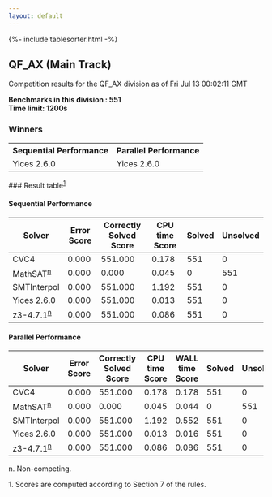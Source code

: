 ```yaml
---
layout: default
---
```

{%- include tablesorter.html -%}

##  QF_AX (Main Track)

Competition results for the QF_AX division as of Fri Jul 13 00:02:11 GMT

**Benchmarks in this division : 551  
Time limit: 1200s** 

### Winners
<table>
<tr><th class="center">Sequential Performance</th><th class="center">Parallel Performance</th></tr>
<tr class="center"><td>Yices 2.6.0</td><td>Yices 2.6.0</td></tr></table>
### Result table<sup><a href="#fn1">1</a></sup>

#### Sequential Performance

<table id="sequential" class="result sorted">
<thead><tr class="center">
  <th>Solver</th>
  <th>Error Score</th>
  <th>Correctly Solved Score</th>
  <th>CPU time Score</th>
  <th>Solved</th>
  <th>Unsolved</th>
</tr></thead><tr>
  <td>CVC4</td>
  <td>0.000</td>
  <td>551.000</td>
  <td>0.178</td>
<td>551</td>
<td>0</td>
</tr><tr>
  <td>MathSAT<SUP><a href="#fn">n</a></SUP></td>
  <td>0.000</td>
  <td>0.000</td>
  <td>0.045</td>
<td>0</td>
<td>551</td>
</tr><tr>
  <td>SMTInterpol</td>
  <td>0.000</td>
  <td>551.000</td>
  <td>1.192</td>
<td>551</td>
<td>0</td>
</tr><tr>
  <td>Yices 2.6.0</td>
  <td>0.000</td>
  <td>551.000</td>
  <td>0.013</td>
<td>551</td>
<td>0</td>
</tr><tr>
  <td>z3-4.7.1<SUP><a href="#fn">n</a></SUP></td>
  <td>0.000</td>
  <td>551.000</td>
  <td>0.086</td>
<td>551</td>
<td>0</td>
</tr></table>

#### Parallel Performance

<table id="parallel" class="result sorted">
<thead><tr class="center">
  <th>Solver</th>
  <th>Error Score</th>
  <th>Correctly Solved Score</th>
  <th>CPU time Score</th>
  <th>WALL time Score</th>
  <th>Solved</th>
  <th>Unsolved</th>
</tr></thead><tr>
  <td>CVC4</td>
<td>0.000</td><td>551.000</td><td>0.178</td><td>0.178</td><td>551</td><td>0</td></tr><tr>
  <td>MathSAT<SUP><a href="#fn">n</a></SUP></td>
<td>0.000</td><td>0.000</td><td>0.045</td><td>0.044</td><td>0</td><td>551</td></tr><tr>
  <td>SMTInterpol</td>
<td>0.000</td><td>551.000</td><td>1.192</td><td>0.552</td><td>551</td><td>0</td></tr><tr>
  <td>Yices 2.6.0</td>
<td>0.000</td><td>551.000</td><td>0.013</td><td>0.016</td><td>551</td><td>0</td></tr><tr>
  <td>z3-4.7.1<SUP><a href="#fn">n</a></SUP></td>
<td>0.000</td><td>551.000</td><td>0.086</td><td>0.086</td><td>551</td><td>0</td></tr></table>
 <span id="fn"> n. Non-competing. </span>

 <span id="fn1"> 1. Scores are computed according to Section 7 of the rules. </span>


